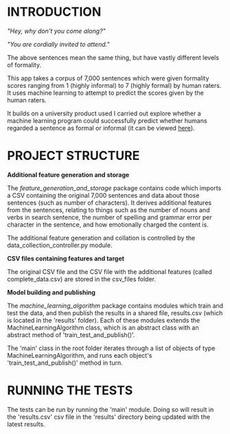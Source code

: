 INTRODUCTION
============

_"Hey, why don't you come along?"_

_"You are cordially invited to attend."_

The above sentences mean the same thing, but have vastly different levels of formality. 

This app takes a corpus of 7,000 sentences which were given formality scores ranging from 1 (highly informal) to 7 
(highly formal) by human raters. It uses machine learning to attempt to predict the scores given by the human raters.

It builds on a university product used I carried out explore whether a machine learning program could successfully 
predict whether humans regarded a sentence as formal or informal (it can be viewed [here](https://github.com/JeffW12345/formality-classification-using-machine-learning )).

PROJECT STRUCTURE
=================

**Additional feature generation and storage**

The _feature_generation_and_storage_ package contains code which imports a CSV containing the original 7,000 sentences and 
data about those sentences (such as number of characters). It derives additional features from the sentences, relating 
to things such as the number of nouns and verbs in search sentence, the number of spelling and grammar error per 
character in the sentence, and how emotionally charged the content is. 

The additional feature generation and collation is controlled by the data_collection_controller.py module. 

**CSV files containing features and target**

The original CSV file and the CSV file with the additional features (called complete_data.csv) are stored in the 
csv_files folder.

**Model building and publishing**

The _machine_learning_algorithm_ package contains modules which train and test the data, and then publish the results in 
a shared file, results.csv (which is located in the 'results' folder). Each of these modules extends the 
MachineLearningAlgorithm class, which is an abstract class with an abstract method of 'train_test_and_publish()'. 

The 'main' class in the root folder iterates through a list of objects of type MachineLearningAlgorithm, and runs each
object's 'train_test_and_publish()' method in turn. 

RUNNING THE TESTS
=================

The tests can be run by running the 'main' module. Doing so will result in the 'results.csv' csv file in the 'results' 
directory being updated with the latest results.